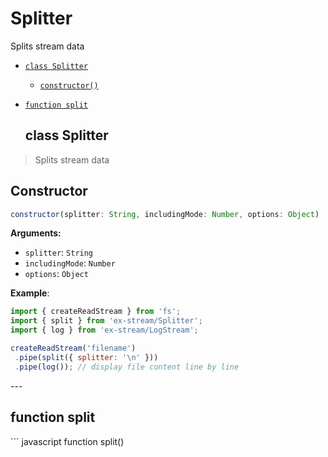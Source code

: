 # Splitter

Splits stream data


- [`class Splitter`](#class-splitter)
  - [`constructor()`](#splitter-constructor-constructor)


- [`function split`](#function-split)
<a id="class-splitter"></a><h2>class Splitter</h2>
> Splits stream data

<h2>Constructor</h2>

``` javascript
constructor(splitter: String, includingMode: Number, options: Object)
```
<a id="splitter-constructor-constructor"></a>

**Arguments:**

- `splitter`: `String`
- `includingMode`: `Number`
- `options`: `Object`

**Example**:
  ``` javascript
  import { createReadStream } from 'fs';
import { split } from 'ex-stream/Splitter';
import { log } from 'ex-stream/LogStream';

createReadStream('filename')
   .pipe(split({ splitter: '\n' }))
   .pipe(log()); // display file content line by line
  ```
---<a id="function-split"></a><h2>function split</h2>``` javascript
function split()
```



